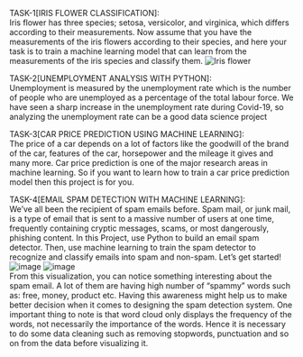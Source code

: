 TASK-1[IRIS FLOWER CLASSIFICATION]:   
Iris flower has three species; setosa, versicolor, and virginica, which differs according to their
measurements. Now assume that you have the measurements of the iris flowers according to
their species, and here your task is to train a machine learning model that can learn from the
measurements of the iris species and classify them.
![Iris flower](https://github.com/Devisri2003/OIBSIP/assets/104018021/2d419115-f91e-4a2a-8f57-d017012deec8)


TASK-2[UNEMPLOYMENT ANALYSIS WITH PYTHON]:        
Unemployment is measured by the unemployment rate which is the number of people
who are unemployed as a percentage of the total labour force. We have seen a sharp
increase in the unemployment rate during Covid-19, so analyzing the unemployment rate
can be a good data science project


TASK-3[CAR PRICE PREDICTION USING MACHINE LEARNING]:        
The price of a car depends on a lot of factors like the goodwill of the brand of the car,
features of the car, horsepower and the mileage it gives and many more. Car price
prediction is one of the major research areas in machine learning. So if you want to learn
how to train a car price prediction model then this project is for you.


TASK-4[EMAIL SPAM DETECTION WITH MACHINE LEARNING]:      
We’ve all been the recipient of spam emails before. Spam mail, or junk mail, is a type of email
that is sent to a massive number of users at one time, frequently containing cryptic
messages, scams, or most dangerously, phishing content.
In this Project, use Python to build an email spam detector. Then, use machine learning to
train the spam detector to recognize and classify emails into spam and non-spam. Let’s get
started!         
![image](https://github.com/Devisri2003/OIBSIP/assets/104018021/6d7620cc-4bde-4d1c-b30b-65aa0e101c7f)
![image](https://github.com/Devisri2003/OIBSIP/assets/104018021/f6da6212-a649-4f84-ac6a-4459929c123a)     
From this visualization, you can notice something interesting about the spam email. A lot of them are having high number of “spammy” words such as: free, money, product etc. Having this awareness might help us to make better decision when it comes to designing the spam detection system.
One important thing to note is that word cloud only displays the frequency of the words, not necessarily the importance of the words. Hence it is necessary to do some data cleaning such as removing stopwords, punctuation and so on from the data before visualizing it.

